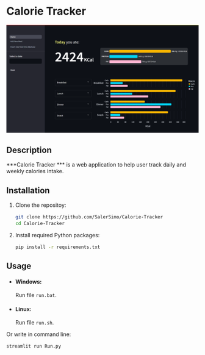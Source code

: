 # Calorie Tracker
![image](./assets/Images/coverImage.png)

## Description
***Calorie Tracker  *** is a web application to help user track daily and weekly calories intake.

## Installation
1. Clone the repositoy:

    ```bash
    git clone https://github.com/SalerSimo/Calorie-Tracker
    cd Calorie-Tracker
    ```
2. Install required Python packages:
    ```bash
    pip install -r requirements.txt
    ```
## Usage
- #### Windows:  
    Run file `run.bat`.
- #### Linux:  
    Run file `run.sh`.

Or write in command line:

```bash
streamlit run Run.py
```
